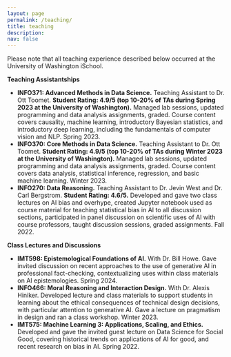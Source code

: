 ```yaml
---
layout: page
permalink: /teaching/
title: teaching
description:
nav: false
---
```


Please note that all teaching experience described below occurred at the University of Washington iSchool.

**Teaching Assistantships**
* **INFO371: Advanced Methods in Data Science.** Teaching Assistant to Dr. Ott Toomet. **Student Rating: 4.9/5 (top 10-20% of TAs during Spring 2023 at the University of Washington).** Managed lab sessions, updated programming and data analysis assignments, graded. Course content covers causality, machine learning, introductory Bayesian statistics, and introductory deep learning, including the fundamentals of computer vision and NLP. Spring 2023.
* **INFO370: Core Methods in Data Science.** Teaching Assistant to Dr. Ott Toomet. **Student Rating: 4.9/5 (top 10-20% of TAs during Winter 2023 at the University of Washington).** Managed lab sessions, updated programming and data analysis assignments, graded. Course content covers data analysis, statistical inference, regression, and basic machine learning. Winter 2023.
* **INFO270: Data Reasoning.** Teaching Assistant to Dr. Jevin West and Dr. Carl Bergstrom. **Student Rating: 4.6/5.** Developed and gave two class lectures on AI bias and overhype, created Jupyter notebook used as course material for teaching statistical bias in AI to all discussion sections, participated in panel discussion on scientific uses of AI with course professors, taught discussion sessions, graded assignments. Fall 2022.

**Class Lectures and Discussions**
* **IMT598: Epistemological Foundations of AI.** With Dr. Bill Howe. Gave invited discussion on recent approaches to the use of generative AI in professional fact-checking, contextualizing uses within class materials on AI epistemologies. Spring 2024.
* **INFO466: Moral Reasoning and Interaction Design.** With Dr. Alexis Hiniker. Developed lecture and class materials to support students in learning about the ethical consequences of technical design decisions, with particular attention to generative AI. Gave a lecture on pragmatism in design and ran a class workshop. Winter 2023.
* **IMT575: Machine Learning 3: Applications, Scaling, and Ethics.** Developed and gave the invited guest lecture on Data Science for Social Good, covering historical trends on applications of AI for good, and recent research on bias in AI. Spring 2022.